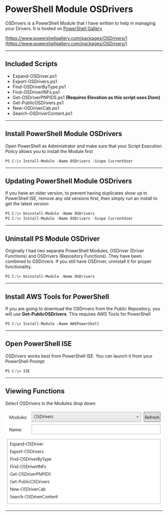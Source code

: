 # PowerShell Module OSDrivers

OSDrivers is a PowerShell Module that I have written to help in managing your Drivers.  It is hosted on [PowerShell Gallery](https://www.powershellgallery.com/)

[https://www.powershellgallery.com/packages/OSDrivers/](https://www.powershellgallery.com/packages/OSDrivers/)

---

## Included Scripts

* Expand-OSDriver.ps1
* Export-OSDrivers.ps1
* Find-OSDriverByType.ps1
* Find-OSDriverINFs.ps1
* Get-OSDriverPNPIDS.ps1 **\(Requires Elevation as this script uses Dism\)**
* Get-PublicOSDrivers.ps1
* New-OSDriverCab.ps1
* Search-OSDriverContent.ps1

---

## Install PowerShell Module OSDrivers

Open PowerShell as Administrator and make sure that your Script Execution Policy allows you to install the Module first

```
PS C:\> Install-Module -Name OSDrivers -Scope CurrentUser
```

---

## Updating PowerShell Module OSDrivers

If you have an older version, to prevent having duplicates show up in PowerShell ISE, remove any old versions first, then simply run an install to get the latest version

```
PS C:\> Uninstall-Module -Name OSDrivers
PS C:\> Install-Module -Name OSDrivers -Scope CurrentUser
```

---

## Uninstall PS Module OSDriver

Originally I had two separate PowerShell Modules, OSDriver \(Driver Functions\) and OSDrivers \(Repository Functions\).  They have been combined to OSDrivers.  If you still have OSDriver, uninstall it for proper functionality.

```
PS C:\> Uninstall-Module -Name OSDrivers
```

---

## Install AWS Tools for PowerShell

If you are going to download the OSDrivers from the Public Repository, you will use **Get-PublicOSDrivers**.  This requires AWS Tools for PowerShell

```
PS C:\> Install-Module -Name AWSPowerShell
```

---

## Open PowerShell ISE

OSDrivers works best from PowerShell ISE.  You can launch it from your PowerShell Prompt

```
PS C:\> ISE
```

---

## Viewing Functions

Select OSDrivers in the Modules drop down

![](/assets/2018-02-16_0-21-30.png)

---



